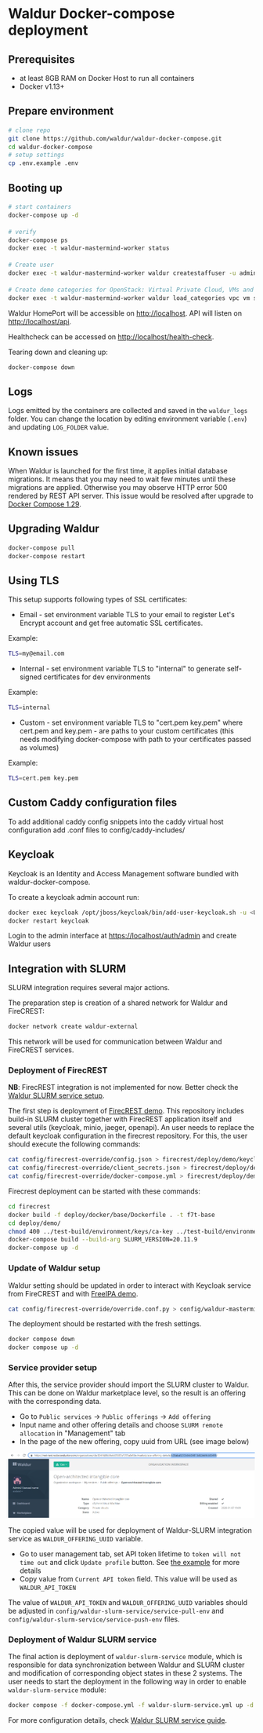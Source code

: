 # Waldur Docker-compose deployment

## Prerequisites

- at least 8GB RAM on Docker Host to run all containers
- Docker v1.13+

## Prepare environment

```bash
# clone repo
git clone https://github.com/waldur/waldur-docker-compose.git
cd waldur-docker-compose
# setup settings
cp .env.example .env
```

## Booting up

```bash
# start containers
docker-compose up -d

# verify
docker-compose ps
docker exec -t waldur-mastermind-worker status

# Create user
docker exec -t waldur-mastermind-worker waldur createstaffuser -u admin -p password -e admin@example.com

# Create demo categories for OpenStack: Virtual Private Cloud, VMs and Storage
docker exec -t waldur-mastermind-worker waldur load_categories vpc vm storage
```

Waldur HomePort will be accessible on [http://localhost](http://localhost).
API will listen on [http://localhost/api](http://localhost/api).

Healthcheck can be accessed on [http://localhost/health-check](http://localhost/health-check).

Tearing down and cleaning up:

```bash
docker-compose down
```

## Logs

Logs emitted by the containers are collected and saved in the `waldur_logs` folder. You can change the location by
editing environment variable (`.env`) and updating `LOG_FOLDER` value.

## Known issues

When Waldur is launched for the first time, it applies initial database migrations.
It means that you may need to wait few minutes until these migrations are applied.
Otherwise you may observe HTTP error 500 rendered by REST API server.
This issue would be resolved after upgrade to [Docker Compose 1.29](https://docs.docker.com/compose/release-notes/#1290).

## Upgrading Waldur

```bash
docker-compose pull
docker-compose restart
```

## Using TLS

This setup supports following types of SSL certificates:

- Email - set environment variable TLS to your email to register Let's Encrypt account and get free automatic SSL certificates.

Example:

```bash
TLS=my@email.com
```

- Internal - set environment variable TLS to "internal" to generate self-signed certificates for dev environments

Example:

```bash
TLS=internal
```

- Custom - set environment variable TLS to "cert.pem key.pem" where cert.pem and key.pem - are paths to your custom certificates (this needs modifying docker-compose with path to your certificates passed as volumes)

Example:

```bash
TLS=cert.pem key.pem
```

## Custom Caddy configuration files

To add additional caddy config snippets into the caddy virtual host configuration add .conf files to config/caddy-includes/

## Keycloak

Keycloak is an Identity and Access Management software bundled with waldur-docker-compose.

To create a keycloak admin account run:

```bash
docker exec keycloak /opt/jboss/keycloak/bin/add-user-keycloak.sh -u <USERNAME> -p <PASSWORD>
docker restart keycloak
```

Login to the admin interface at [https://localhost/auth/admin](https://localhost/auth/admin) and create Waldur users

## Integration with SLURM

SLURM integration requires several major actions.

The preparation step is creation of a shared network for Waldur and FireCREST:

```bash
docker network create waldur-external
```

This network will be used for communication between Waldur and FireCREST services.

### Deployment of FirecREST

**NB**: FirecREST integration is not implemented for now. Better check the [Waldur SLURM service setup](#service-provider-setup).

The first step is deployment of [FirecREST demo](https://github.com/eth-cscs/firecrest). This repository includes build-in SLURM cluster together with FirecREST application itself and several utils (keycloak, minio, jaeger, openapi). An user needs to replace the default keycloak configuration in the firecrest repository. For this, the user should execute the following commands:

```bash
cat config/firecrest-override/config.json > firecrest/deploy/demo/keycloak/config.json
cat config/firecrest-override/client_secrets.json > firecrest/deploy/demo/demo_client/client_secrets.json
cat config/firecrest-override/docker-compose.yml > firecrest/deploy/demo/docker-compose.yml
```

Firecrest deployment can be started with these commands:

```bash
cd firecrest
docker build -f deploy/docker/base/Dockerfile . -t f7t-base
cd deploy/demo/
chmod 400 ../test-build/environment/keys/ca-key ../test-build/environment/keys/user-key
docker-compose build --build-arg SLURM_VERSION=20.11.9
docker-compose up -d
```

### Update of Waldur setup

Waldur setting should be updated in order to interact with Keycloak service from FireCREST and with [FreeIPA demo](https://www.freeipa.org/page/Demo).

```bash
cat config/firecrest-override/override.conf.py > config/waldur-mastermind/override.conf.py
```

The deployment should be restarted with the fresh settings.

```bash
docker compose down
docker compose up -d
```

### Service provider setup

After this, the service provider should import the SLURM cluster to Waldur. This can be done on Waldur marketplace level, so the result is an offering with the corresponding data.

- Go to `Public services` -> `Public offerings` -> `Add offering`
- Input name and other offering details and choose `SLURM remote allocation` in "Management" tab
- In the page of the new offering, copy uuid from URL (see image below)

![offering-uuid](img/offering-uuid.png)

The copied value will be used for deployment of Waldur-SLURM integration service as `WALDUR_OFFERING_UUID` variable.

- Go to user management tab, set API token lifetime to `token will not time out` and click `Update profile` button. See [the example](https://docs.waldur.com/integrator-guide/APIs/authentication/#authentication-token-management) for more details
- Copy value from `Current API token` field. This value will be used as `WALDUR_API_TOKEN`

The value of `WALDUR_API_TOKEN` and `WALDUR_OFFERING_UUID` variables should be adjusted in `config/waldur-slurm-service/service-pull-env` and `config/waldur-slurm-service/service-push-env` files.

### Deployment of Waldur SLURM service

The final action is deployment of `waldur-slurm-service` module, which is responsible for data synchronization between Waldur and SLURM cluster and modification of corresponding object states in these 2 systems. The user needs to start the deployment in the following way in order to enable `waldur-slurm-service` module:

```bash
docker compose -f docker-compose.yml -f waldur-slurm-service.yml up -d
```

For more configuration details, check [Waldur SLURM service guide](https://code.opennodecloud.com/waldur/waldur-slurm-service/-/blob/main/README.md).
